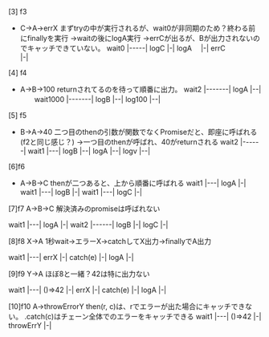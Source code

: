 [3] f3
- C→A→errX
まずtryの中が実行されるが、wait0が非同期のため？終わる前にfinallyを実行
→waitの後にlogA実行
→errCが出るが、Bが出力されないのでキャッチできていない。
 wait0
|-----|
 logC
 |-|
      logA
    　|-|
         errC   
        |-|

[4] f4
- A→B→100
returnされてるのを待って順番に出力。
wait2
|-------|
        logA
        |--|
        　　wait1000
            |-------|
                    logB
                    |--|
                        log100
                        |--|


[5] f5
- B→A→40
二つ目のthenの引数が関数でなくPromiseだと、即座に呼ばれる(f2と同じ感じ？)
→一つ目のthenが呼ばれ、40がreturnされる
wait2
|------|
       wait1
       |---|
           logB
           |--|
              logA
              |--|
                 logv
                 |--|
      
[6]f6
- A→B→C
thenが二つあると、上から順番に呼ばれる
wait1
|---|
    logA
    |-|
      wait1
      |---|
          logB
          |-|
             wait1
             |---|
                 logC
                 |-|

[7]f7
A→B→C
解決済みのpromiseは呼ばれない

wait1
|---|
    logA
    |-|
wait2
|------|
       logB
       |-|
          logC
         |-|

[8]f8
X→A
1秒wait→エラーX→catchしてX出力→finallyでA出力

wait1
|---|
    errX
    |-|
      catch(e)
      |-|
        logA
        |-|

[9]f9
Y→A
ほぼ8と一緒？42は特に出力ない

wait1
|---|
    ()=>42
    |-|
        errX
        |-|
        catch(e)
          |-|
            logA
            |-|

[10]f10
A→throwErrorY
then(r, c)は、rでエラーが出た場合にキャッチできない。
.catch(c)はチェーン全体でのエラーをキャッチできる
wait1
|---|
    ()=>42
    |-|
      throwErrY
      |-|